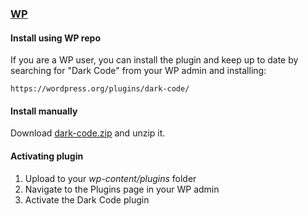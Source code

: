 ### [WP](https://wordpress.org/)

#### Install using WP repo

If you are a WP user, you can install the plugin and keep up to date by searching for "Dark Code" from your WP admin and installing:

    https://wordpress.org/plugins/dark-code/

#### Install manually

Download [dark-code.zip](https://github.com/dracula/wp/dark-code.zip) and unzip it.

#### Activating plugin

1. Upload to your *wp-content/plugins* folder
2. Navigate to the Plugins page in your WP admin
3. Activate the Dark Code plugin